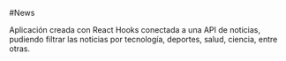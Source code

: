 #News

Aplicación creada con React Hooks conectada a una API de noticias, pudiendo filtrar las noticias por tecnología, deportes, salud, ciencia, entre otras.
